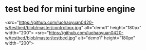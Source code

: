 # test bed for mini turbine engine
<src="https://github.com/luohaoyuan0420-w/testbed/blob/master/controlbox.jpg"  alt="demo1" height="180px" width="200"></img>
<src="https://github.com/luohaoyuan0420-w/testbed/blob/master/testbed.jpg"  alt="demo1" height="180px" width="200"></img>
